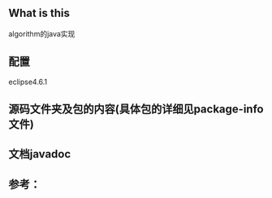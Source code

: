 ## What is this
algorithm的java实现

## 配置
eclipse4.6.1

## 源码文件夹及包的内容(具体包的详细见package-info文件)

## 文档javadoc

## 参考：

